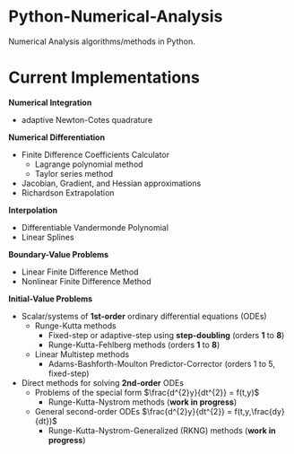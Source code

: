 # Python-Numerical-Analysis
Numerical Analysis algorithms/methods in Python.

# Current Implementations

**Numerical Integration**
- adaptive Newton-Cotes quadrature

**Numerical Differentiation**
- Finite Difference Coefficients Calculator
  - Lagrange polynomial method
  - Taylor series method
- Jacobian, Gradient, and Hessian approximations
- Richardson Extrapolation

**Interpolation**
- Differentiable Vandermonde Polynomial
- Linear Splines

**Boundary-Value Problems**
- Linear Finite Difference Method
- Nonlinear Finite Difference Method

**Initial-Value Problems**
- Scalar/systems of **1st-order** ordinary differential equations (ODEs)
  - Runge-Kutta methods
    - Fixed-step or adaptive-step using **step-doubling** (orders **1** to **8**)
    - Runge-Kutta-Fehlberg methods (orders **1** to **8**)
  - Linear Multistep methods
    - Adams-Bashforth-Moulton Predictor-Corrector (orders 1 to 5, fixed-step)
- Direct methods for solving **2nd-order** ODEs
  - Problems of the special form $\frac{d^{2}y}{dt^{2}} = f(t,y)$
    - Runge-Kutta-Nystrom methods (**work in progress**)
  - General second-order ODEs $\frac{d^{2}y}{dt^{2}} = f(t,y,\frac{dy}{dt})$
    - Runge-Kutta-Nystrom-Generalized (RKNG) methods (**work in progress**)
